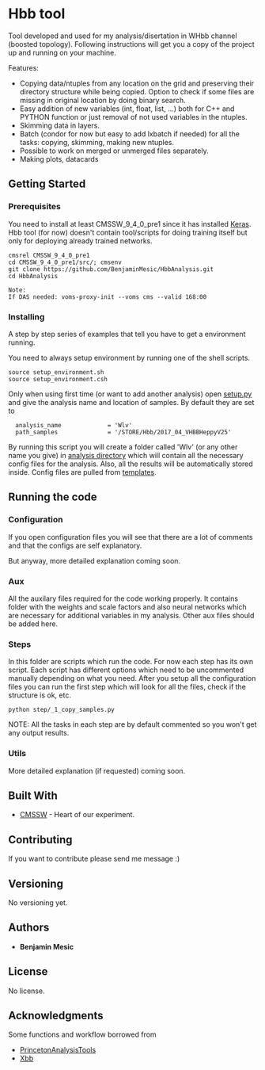 # Hbb tool

Tool developed and used for my analysis/disertation in WHbb channel (boosted topology).
Following instructions will get you a copy of the project up and running on your machine.

Features:
* Copying data/ntuples from any location on the grid and preserving their directory structure while being copied. Option to check if some files are missing in original location by doing binary search.
* Easy addition of new variables (int, float, list, ...) both for C++ and PYTHON function or just removal of not used variables in the ntuples.
* Skimming data in layers.
* Batch (condor for now but easy to add lxbatch if needed) for all the tasks: copying, skimming, making new ntuples.
* Possible to work on merged or unmerged files separately.
* Making plots, datacards

## Getting Started

### Prerequisites

You need to install at least CMSSW_9_4_0_pre1 since it has installed [Keras](https://github.com/fchollet/keras). Hbb tool (for now) doesn't contain tool/scripts for doing training itself but only for deploying already trained networks.


```
cmsrel CMSSW_9_4_0_pre1
cd CMSSW_9_4_0_pre1/src/; cmsenv
git clone https://github.com/BenjaminMesic/HbbAnalysis.git  
cd HbbAnalysis 

Note: 
If DAS needed: voms-proxy-init --voms cms --valid 168:00
```

### Installing

A step by step series of examples that tell you have to get a environment running.

You need to always setup environment by running one of the shell scripts.
```
source setup_environment.sh
source setup_environment.csh
```

Only when using first time (or want to add another analysis) open [setup.py](https://github.com/BenjaminMesic/HbbAnalysis/blob/master/setup.py#L18-L19) and give
the analysis name and location of samples. By default they are set to

```
  analysis_name             = 'Wlv'
  path_samples              = '/STORE/Hbb/2017_04_VHBBHeppyV25'
```
By running this script you will create a folder called 'Wlv' (or any other name you give)
in [analysis directory](https://github.com/BenjaminMesic/HbbAnalysis/tree/master/analysis) which will contain all the necessary config files for the analysis. Also, all the results
will be automatically stored inside. Config files are pulled from [templates](https://github.com/BenjaminMesic/HbbAnalysis/tree/master/utility/templates/configuration).

## Running the code

### Configuration

If you open configuration files you will see that there are a lot of comments
and that the configs are self explanatory.

But anyway, more detailed explanation coming soon.

### Aux

All the auxilary files required for the code working properly.
It contains folder with the weights and scale factors and also 
neural networks which are necessary for additional variables in my analysis.
Other aux files should be added here.

### Steps
In this folder are scripts which run the code. For now
each step has its own script. Each script has different options
which need to be uncommented manually depending on what you need.
After you setup all the configuration files you can run the first step which will
look for all the files, check if the structure is ok, etc.

```
python step/_1_copy_samples.py 
```
NOTE: All the tasks in each step are by default commented so you won't get any output results.


### Utils
 More detailed explanation (if requested) coming soon.

## Built With
* [CMSSW](https://github.com/cms-sw/cmssw) - Heart of our experiment.

## Contributing
If you want to contribute please send me message :)

## Versioning
No versioning yet.

## Authors
* **Benjamin Mesic**

## License
No license.

## Acknowledgments
Some functions and workflow borrowed from 
* [PrincetonAnalysisTools](https://github.com/scooperstein/PrincetonAnalysisTools/tree/master/VHbbAnalysis)
* [Xbb](https://github.com/perrozzi/Xbb)
